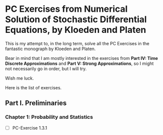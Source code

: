 # PC Exercises from Numerical Solution of Stochastic Differential Equations, by Kloeden and Platen

This is my attempt to, in the long term, solve all the PC Exercises in the fantastic monograph by Kloeden and Platen.

Bear in mind that I am mostly interested in the exercises from **Part IV: Time Discrete Approximations** and **Part V: Strong Approximations**, so I might not necessarily go in order, but I will try.

Wish me luck.

Here is the list of exercises.

## Part I. Preliminaries

### Chapter 1: Probability and Statistics

- [ ] PC-Exercise 1.3.1
